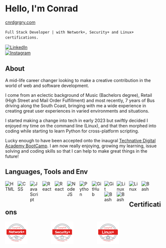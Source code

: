# Hello, I'm Conrad

[cnrdgrgry.com](https://www.cnrdgrgry.com)

`Full Stack Developer | with Network+, Security+ and Linux+ certifications.`    

<a href="https://www.linkedin.com/in/cnrdgrgry/"><img align="center" alt="LinkedIn" width="30px" style="padding-right:30px;" src="https://cdn.jsdelivr.net/gh/devicons/devicon/icons/linkedin/linkedin-original.svg" /></a>   
<a href="https://www.instagram.com/cnrdgrgry/"><img align="center" alt="Instagram" width="30px" style="padding-right:30px;" src="https://github.com/dheereshagrwal/colored-icons/blob/master/public/logos/instagram/instagram.svg" /></a>  

## About
A mid-life career changer looking to make a creative contribution in the world of web and software development. 

I come from an eclectic background of Music (Bachelors degree), Retail (High Street and Mail Order Fulfillment) and most recently, 7 years of Bus driving along the South Coast, bringing with me a wide experience in creating great user experiences in varied environments and situations.

I started making a change into tech in early 2023 but swiftly decided I enjoyed my time on the command line (Linux), and that then morphed into coding while starting to learn Python for cross-platform scripting.

Lucky enough to have been accepted onto the inaugral [Technative Digital Academy BootCamp](https://www.technativedigital.com). I am now really enjoying, growing my learning, issue solving and coding skills so that I can help to make great things in the future!

## Languages, Tools and Env
<img align="left" alt="HTML" width="30px" style="padding-right:10px;" src="https://cdn.jsdelivr.net/gh/devicons/devicon/icons/html5/html5-plain.svg" />
<img align="left" alt="CSS" width="30px" style="padding-right:10px;" src="https://cdn.jsdelivr.net/gh/devicons/devicon/icons/css3/css3-plain.svg" />
<img align="left" alt="JavaScript" width="30px" style="padding-right:10px;" src="https://cdn.jsdelivr.net/gh/devicons/devicon/icons/javascript/javascript-plain.svg" />
<img align="left" alt="React" width="30px" style="padding-right:10px;" src="https://cdn.jsdelivr.net/gh/devicons/devicon/icons/react/react-original.svg" />
<img align="left" alt="React" width="30px" style="padding-right:10px;" src="https://cdn.jsdelivr.net/gh/devicons/devicon/icons/redux/redux-original.svg" />
<img align="left" alt="NodeJS" width="30px" style="padding-right:10px;" src="https://cdn.jsdelivr.net/gh/devicons/devicon/icons/nodejs/nodejs-original.svg" />
<img align="left" alt="Python" width="30px" style="padding-right:10px;" src="https://cdn.jsdelivr.net/gh/devicons/devicon/icons/python/python-plain.svg" />
<img align="left" alt="GitHub" width="30px" style="padding-right:10px;" src="https://cdn.jsdelivr.net/gh/devicons/devicon/icons/github/github-original.svg" />
<img align="left" alt="Git" width="30px" style="padding-right:10px;" src="https://cdn.jsdelivr.net/gh/devicons/devicon/icons/git/git-original.svg" />
<img align="left" alt="Linux" width="30px" style="padding-right:10px;" src="https://cdn.jsdelivr.net/gh/devicons/devicon/icons/linux/linux-original.svg" />
<img align="left" alt="Linux" width="30px" style="padding-right:10px;" src="https://cdn.jsdelivr.net/gh/devicons/devicon/icons/fedora/fedora-original.svg" />
<img align="left" alt="Bash" width="30px" style="padding-right:10px;" src="https://cdn.jsdelivr.net/gh/devicons/devicon/icons/bash/bash-original.svg" />
<img align="left" alt="Bash" width="30px" style="padding-right:10px;" src="https://cdn.jsdelivr.net/gh/devicons/devicon/icons/neovim/neovim-original.svg" />
<img align="left" alt="Bash" width="30px" style="padding-right:10px;" src="https://cdn.jsdelivr.net/gh/devicons/devicon/icons/vscode/vscode-original.svg" />

<br />
<br />


## Certifications

<a href="https://www.credly.com/badges/bcb1e14c-5682-429e-9c68-0f903b63d37a/public_url"><img align="center" alt="Network+ Certification" width="72px" style="padding-right:72px;" src="comptia-network-ce-certification.1.png" /></a>
<a href="https://www.credly.com/badges/23ba277c-4f2c-405e-9608-f32fb4d8e401/public_url"><img align="center" alt="Security+ Certification" width="72px" style="padding-right:72px;" src="comptia-security-ce-certification.png" /></a>
<a href="https://www.credly.com/badges/e59acaa5-a318-40ee-ba02-b57ce3a53fb9/public_url"><img align="center" alt="LinkedIn" width="72px" style="padding-right:72px;" src="comptia-linux-ce-certification.png" /></a>


